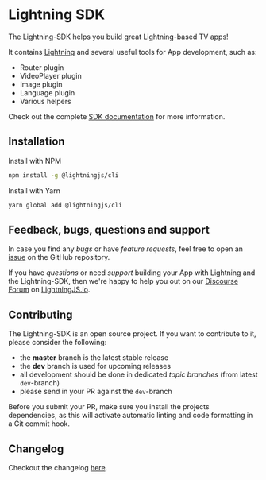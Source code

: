 # Lightning SDK

The Lightning-SDK helps you build great Lightning-based TV apps!

It contains [Lightning](https://github.com/rdkcentral/Lightning) and several useful tools for App development, such as:

- Router plugin
- VideoPlayer plugin
- Image plugin
- Language plugin
- Various helpers

Check out the complete [SDK documentation](https://rdkcentral.github.io/Lightning-SDK/) for more information.
## Installation

Install with NPM
```bash
npm install -g @lightningjs/cli
```

Install with Yarn
```bash
yarn global add @lightningjs/cli
```
## Feedback, bugs, questions and support

In case you find any _bugs_ or have _feature requests_, feel free to open an [issue](https://github.com/rdkcentral/Lightning-SDK/issues/new) on the GitHub repository.

If you have _questions_ or need _support_ building your App with Lightning and the Lightning-SDK, then we're happy to
help you out on our [Discourse Forum](https://forum.lightningjs.io/) on [LightningJS.io](http://www.lightningjs.io).

## Contributing

The Lightning-SDK is an open source project. If you want to contribute to it, please consider the following:

- the **master** branch is the latest stable release
- the **dev** branch is used for upcoming releases
- all development should be done in dedicated *topic branches* (from latest `dev`-branch)
- please send in your PR against the `dev`-branch

Before you submit your PR, make sure you install the projects dependencies, as this will activate automatic
linting and code formatting in a Git commit hook.

## Changelog

Checkout the changelog [here](./CHANGELOG.md).
